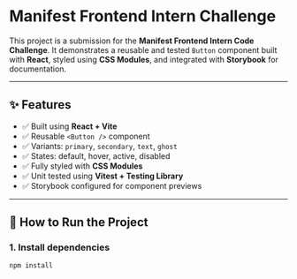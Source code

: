 # Manifest Frontend Intern Challenge

This project is a submission for the **Manifest Frontend Intern Code Challenge**. It demonstrates a reusable and tested `Button` component built with **React**, styled using **CSS Modules**, and integrated with **Storybook** for documentation.

---

## ✨ Features

- ✅ Built using **React + Vite**
- ✅ Reusable `<Button />` component
- ✅ Variants: `primary`, `secondary`, `text`, `ghost`
- ✅ States: default, hover, active, disabled
- ✅ Fully styled with **CSS Modules**
- ✅ Unit tested using **Vitest + Testing Library**
- ✅ Storybook configured for component previews

---

## 🧪 How to Run the Project

### 1. Install dependencies

```bash
npm install
